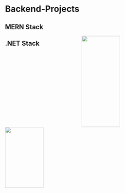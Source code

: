 # Backend-Projects

## MERN Stack
<!--[<img src="https://github.com/NishitaErvantikar9/Backend-Projects/blob/main/Images/image_part_001.jpg" height="120px" width="150px">](https://github.com/NishitaErvantikar9/Backend-Projects/tree/main/MERN/DC%20Comics)[<img src="https://github.com/NishitaErvantikar9/Backend-Projects/blob/main/Images/image_part_002.jpg" height="120px" width="150px">](https://github.com/NishitaErvantikar9/Backend-Projects/tree/main/MERN/Chat%20App)[<img src="https://github.com/NishitaErvantikar9/Backend-Projects/blob/main/Images/image_part_003.jpg" height="120px" width="150px">](https://github.com/NishitaErvantikar9/Backend-Projects/tree/main/MERN/Facebook%20Login%20Signup)[<img src="https://github.com/NishitaErvantikar9/Backend-Projects/blob/main/Images/image_part_004.jpg" height="120px" width="150px">](https://github.com/NishitaErvantikar9/Backend-Projects/tree/main/MERN/Music%20Concert%20Mail)[<img src="https://github.com/NishitaErvantikar9/Backend-Projects/blob/main/Images/image_part_005.jpg" height="120px" width="150px">](https://github.com/NishitaErvantikar9/Backend-Projects/tree/main/MERN/Myntra%20Web%20App)[<img src="https://github.com/NishitaErvantikar9/Backend-Projects/blob/main/Images/image_part_006.jpg" height="120px" width="150px">](https://github.com/NishitaErvantikar9/Backend-Projects/tree/main/MERN/NGO%20Charity%20Tracker)[<img src="https://github.com/NishitaErvantikar9/Backend-Projects/blob/main/Images/image_part_007.jpg" height="120px" width="150px">](https://github.com/NishitaErvantikar9/Backend-Projects/tree/main/MERN/Task%20App)[<img src="https://github.com/NishitaErvantikar9/Backend-Projects/blob/main/Images/image_part_008.jpg" height="120px" width="150px">](https://github.com/NishitaErvantikar9/Backend-Projects/tree/main/MERN/Photo%20Album)[<img src="https://github.com/NishitaErvantikar9/Backend-Projects/blob/main/Images/image_part_009.jpg" height="120px" width="150px">](https://github.com/NishitaErvantikar9/Backend-Projects/tree/main/MERN/Netflix%20Redefined)[<img src="https://github.com/NishitaErvantikar9/Backend-Projects/blob/main/Images/image_part_010.jpg" height="120px" width="150px">](https://github.com/NishitaErvantikar9/Backend-Projects/tree/main/MERN/OTP%20Project)[<img src="https://github.com/NishitaErvantikar9/Backend-Projects/blob/main/Images/image_part_011.jpg" height="120px" width="150px">](https://github.com/NishitaErvantikar9/Backend-Projects/tree/main/MERN/Fortnite%20Forum) -->

<img src="https://github.com/NishitaErvantikar9/NishitaErvantikar9/blob/main/Images-Readme/How%20to%20use.gif" height="300px" width="50%" align = "right">
<img src="https://github.com/NishitaErvantikar9/Backend-Projects/blob/main/Images/Animation.gif" height="200px" height="300px"  width="50%"  align = "left" >


## .NET Stack
